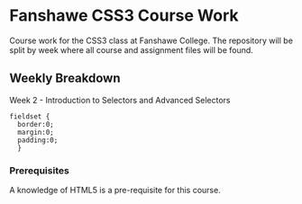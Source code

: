 # Fanshawe CSS3 Course Work
Course work for the CSS3 class at Fanshawe College.  The repository will be split by week where all course and assignment files will be found.
## Weekly Breakdown
Week 2 - Introduction to Selectors and Advanced Selectors
```
fieldset {
  border:0;
  margin:0;
  padding:0;
  }
```
### Prerequisites
A knowledge of HTML5 is a pre-requisite for this course.
